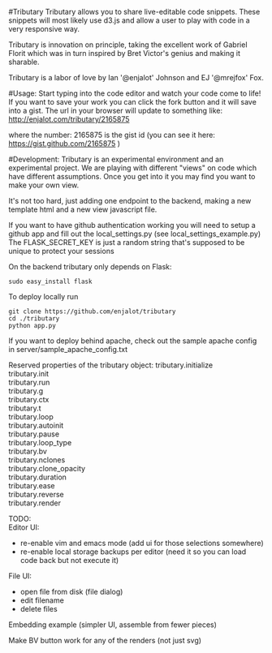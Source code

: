 #Tributary
Tributary allows you to share live-editable code snippets. These snippets will
most likely use d3.js and allow a user to play with code in a very responsive
way.

Tributary is innovation on principle, taking the excellent work of Gabriel
Florit which was in turn inspired by Bret Victor's genius and making it sharable.

Tributary is a labor of love by Ian '@enjalot' Johnson and EJ '@mrejfox' Fox.

#Usage:
Start typing into the code editor and watch your code come to life!
If you want to save your work you can click the fork button and it will save into a gist.
The url in your browser will update to something like:
http://enjalot.com/tributary/2165875

where the number: 2165875 is the gist id 
(you can see it here: https://gist.github.com/2165875 ) 


#Development:
Tributary is an experimental environment and an experimental project. We are playing with
different "views" on code which have different assumptions. Once you get into it you may
find you want to make your own view. 

It's not too hard, just adding one endpoint to the backend, making a new template html and a new view javascript file.

If you want to have github authentication working you will need to setup a github app and fill out the local_settings.py (see local_settings_example.py)
The FLASK_SECRET_KEY is just a random string that's supposed to be unique to protect your sessions

On the backend tributary only depends on Flask:
```
sudo easy_install flask
```
To deploy locally run
```
git clone https://github.com/enjalot/tributary
cd ./tributary
python app.py
```

If you want to deploy behind apache, check out the sample apache config in server/sample_apache_config.txt


Reserved properties of the tributary object:
tributary.initialize  
tributary.init  
tributary.run  
tributary.g  
tributary.ctx  
tributary.t  
tributary.loop  
tributary.autoinit  
tributary.pause  
tributary.loop_type  
tributary.bv  
tributary.nclones  
tributary.clone_opacity  
tributary.duration  
tributary.ease  
tributary.reverse  
tributary.render  


TODO:  
Editor UI:  
* re-enable vim and emacs mode (add ui for those selections somewhere)  
* re-enable local storage backups per editor (need it so you can load code back but not execute it)  

File UI:  
* open file from disk (file dialog)  
* edit filename  
* delete files  

Embedding example (simpler UI, assemble from fewer pieces)  

Make BV button work for any of the renders (not just svg)  



